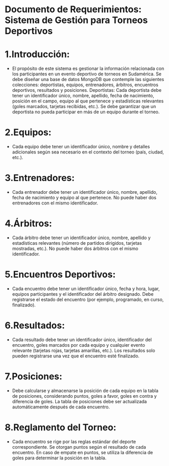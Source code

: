 # Documento de Requerimientos: Sistema de Gestión para Torneos Deportivos

# 1.Introducción:

+ El propósito de este sistema es gestionar la información relacionada con los participantes en un evento deportivo de torneos en Sudamérica. Se debe diseñar una base de datos MongoDB que contemple las siguientes colecciones: deportistas, equipos, entrenadores, árbitros, encuentros deportivos, resultados y posiciones.
Deportistas:
Cada deportista debe tener un identificador único, nombre, apellido, fecha de nacimiento, posición en el campo, equipo al que pertenece y estadísticas relevantes (goles marcados, tarjetas recibidas, etc.). Se debe garantizar que un deportista no pueda participar en más de un equipo durante el torneo.

# 2.Equipos:
+ Cada equipo debe tener un identificador único, nombre y detalles adicionales según sea necesario en el contexto del torneo (país, ciudad, etc.).

# 3.Entrenadores:
+ Cada entrenador debe tener un identificador único, nombre, apellido, fecha de nacimiento y equipo al que pertenece. No puede haber dos entrenadores con el mismo identificador.

# 4.Árbitros:
+ Cada árbitro debe tener un identificador único, nombre, apellido y estadísticas relevantes (número de partidos dirigidos, tarjetas mostradas, etc.). No puede haber dos árbitros con el mismo identificador.

# 5.Encuentros Deportivos:
+ Cada encuentro debe tener un identificador único, fecha y hora, lugar, equipos participantes y el identificador del árbitro designado. Debe registrarse el estado del encuentro (por ejemplo, programado, en curso, finalizado).

# 6.Resultados:
+ Cada resultado debe tener un identificador único, identificador del encuentro, goles marcados por cada equipo y cualquier evento relevante (tarjetas rojas, tarjetas amarillas, etc.). Los resultados solo pueden registrarse una vez que el encuentro esté finalizado.

# 7.Posiciones:
+ Debe calcularse y almacenarse la posición de cada equipo en la tabla de posiciones, considerando puntos, goles a favor, goles en contra y diferencia de goles. La tabla de posiciones debe ser actualizada automáticamente después de cada encuentro.

# 8.Reglamento del Torneo:
+ Cada encuentro se rige por las reglas estándar del deporte correspondiente. Se otorgan puntos según el resultado de cada encuentro. En caso de empate en puntos, se utiliza la diferencia de goles para determinar la posición en la tabla.
